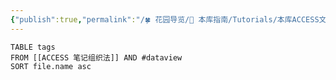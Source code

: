 ```yaml
---
{"publish":true,"permalink":"/🍀 花园导览/🧰 本库指南/Tutorials/本库ACCESS文件夹索引的索引.md","title":"本库ACCESS文件夹索引的索引","created":"2022-06-23","modified":"2023-03-14","published":"2025-07-07T17:10:23.960+08:00","tags":["dataview"],"cssclasses":""}
---
```


```dataview
TABLE tags
FROM [[ACCESS 笔记组织法]] AND #dataview
SORT file.name asc
```
